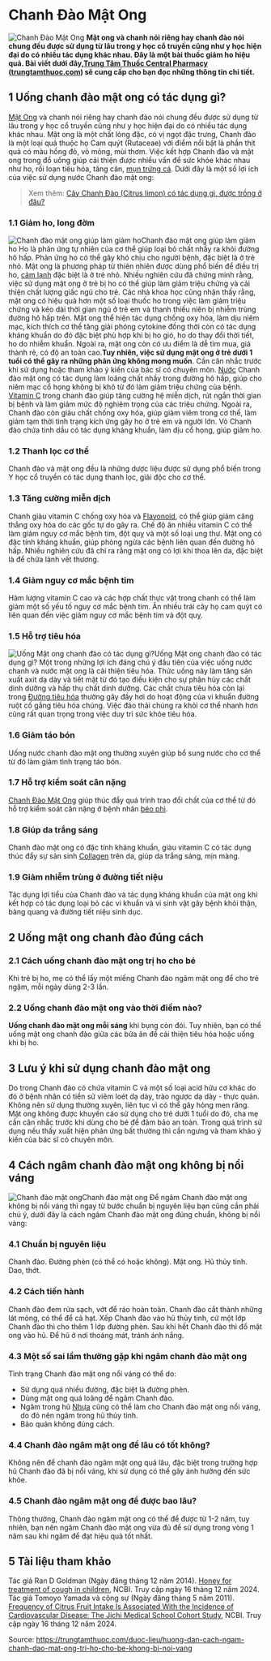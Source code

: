 # Chanh Đào Mật Ong

![Chanh Đào Mật Ong](https://trungtamthuoc.com/images/others/mat-ong-chanh-dao-2782.jpg)
**Mật ong và chanh nói riêng hay chanh đào nói chung đều được sử dụng từ lâu trong y học cổ truyền cũng như y học hiện đại do có nhiều tác dụng khác nhau. Đây là một bài thuốc giảm ho hiệu quả. Bài viết dưới đây,[Trung Tâm Thuốc Central Pharmacy](https://trungtamthuoc.com/ "Trung Tâm Thuốc Central Pharmacy") ([trungtamthuoc.com](https://trungtamthuoc.com/ "trungtamthuoc.com")) sẽ cung cấp cho bạn đọc những thông tin chi tiết.**
##  1 Uống chanh đào mật ong có tác dụng gì?
[Mật Ong](https://trungtamthuoc.com/hoat-chat/mat-ong "Mật Ong") và chanh nói riêng hay chanh đào nói chung đều được sử dụng từ lâu trong y học cổ truyền cũng như y học hiện đại do có nhiều tác dụng khác nhau.
Mật ong là một chất lỏng đặc, có vị ngọt đặc trưng, Chanh đào là một loại quả thuộc họ Cam quýt (Rutaceae) với điểm nổi bật là phần thịt quả có màu hồng đỏ, vỏ mỏng, mùi thơm. Việc kết hợp Chanh đào và mật ong trong đồ uống giúp cải thiện được nhiều vấn đề sức khỏe khác nhau như ho, rối loạn tiêu hóa, tăng cân, [mụn trứng cá](https://trungtamthuoc.com/bai-viet/trung-ca "mụn trứng cá"). Dưới đây là một số lợi ích của việc sử dụng nước Chanh đào mật ong:
> Xem thêm: [Cây Chanh Đào (Citrus limon) có tác dụng gì, được trồng ở đâu? ](https://trungtamthuoc.com/duoc-lieu/chanh-dao-23)
### 1.1 Giảm ho, long đờm
![Chanh đào mật ong giúp làm giảm ho](https://trungtamthuoc.com/images/item/mat-ong-chanh-dao-2.jpg)Chanh đào mật ong giúp làm giảm ho
Ho là phản ứng tự nhiên của cơ thể giúp loại bỏ chất nhầy ra khỏi đường hô hấp. Phản ứng ho có thể gây khó chịu cho người bệnh, đặc biệt là ở trẻ nhỏ.
Mật ong là phương pháp từ thiên nhiên được dùng phổ biến để điều trị ho, [cảm lạnh](https://trungtamthuoc.com/bai-viet/cam-lanh-nguyen-nhan-trieu-chung-va-cac-bai-thuoc-dan-gian-chua-tri "cảm lạnh") đặc biệt là ở trẻ nhỏ. Nhiều nghiên cứu đã chứng minh rằng, việc sử dụng mật ong ở trẻ bị ho có thể giúp làm giảm triệu chứng và cải thiện chất lượng giấc ngủ cho trẻ. Các nhà khoa học cũng nhận thấy rằng, mật ong có hiệu quả hơn một số loại thuốc ho trong việc làm giảm triệu chứng và kéo dài thời gian ngủ ở trẻ em và thanh thiếu niên bị nhiễm trùng đường hô hấp trên. Mật ong thể hiện tác dụng chống oxy hóa, làm dịu niêm mạc, kích thích cơ thể tăng giải phóng cytokine đồng thời còn có tác dụng kháng khuẩn do đó đặc biệt phù hợp khi bị ho gió, ho do thay đổi thời tiết, ho do nhiễm khuẩn.
Ngoài ra, mật ong còn có ưu điểm là dễ tìm mua, giá thành rẻ, có độ an toàn cao.**Tuy nhiên, việc sử dụng mật ong ở trẻ dưới 1 tuổi có thể gây ra những phản ứng không mong muốn**. Cần cân nhắc trước khi sử dụng hoặc tham khảo ý kiến của bác sĩ có chuyên môn.
[Nước](https://trungtamthuoc.com/hoat-chat/nuoc "Nước") Chanh đào mật ong có tác dụng làm loãng chất nhầy trong đường hô hấp, giúp cho niêm mạc cổ họng không bị khô từ đó làm giảm triệu chứng của bệnh. [Vitamin C](https://trungtamthuoc.com/hoat-chat/vitamin-c "Vitamin C") trong chanh đào giúp tăng cường hệ miễn dịch, rút ngắn thời gian bị bệnh và làm giảm mức độ nghiêm trọng của các triệu chứng. Ngoài ra, Chanh đào còn giàu chất chống oxy hóa, giúp giảm viêm trong cơ thể, làm giảm tạm thời tình trạng kích ứng gây ho ở trẻ em và người lớn.
Vỏ Chanh đào chứa tinh dầu có tác dụng kháng khuẩn, làm dịu cổ họng, giúp giảm ho.
### 1.2 Thanh lọc cơ thể
Chanh đào và mật ong đều là những dược liệu được sử dụng phổ biến trong Y học cổ truyền có tác dụng thanh lọc, giải độc cho cơ thể.
### 1.3 Tăng cường miễn dịch
Chanh giàu vitamin C chống oxy hóa và [Flavonoid](https://trungtamthuoc.com/hoat-chat/flavonoid "Flavonoid"), có thể giúp giảm căng thẳng oxy hóa do các gốc tự do gây ra. Chế độ ăn nhiều vitamin C có thể làm giảm nguy cơ mắc bệnh tim, đột quỵ và một số loại ung thư.
Mật ong có đặc tính kháng khuẩn, giúp phòng ngừa các bệnh liên quan đến đường hô hấp. Nhiều nghiên cứu đã chỉ ra rằng mật ong có lợi khi thoa lên da, đặc biệt là để chữa lành vết thương.
### 1.4 Giảm nguy cơ mắc bệnh tim
Hàm lượng vitamin C cao và các hợp chất thực vật trong chanh có thể làm giảm một số yếu tố nguy cơ mắc bệnh tim. Ăn nhiều trái cây họ cam quýt có liên quan đến việc giảm nguy cơ mắc bệnh tim và đột quỵ.
### 1.5 Hỗ trợ tiêu hóa
![Uống Mật ong chanh đào có tác dụng gì?](https://trungtamthuoc.com/images/item/mat-ong-chanh-dao-0.jpg)Uống Mật ong chanh đào có tác dụng gì?
Một trong những lợi ích đáng chú ý đầu tiên của việc uống nước chanh và nước mật ong là cải thiện tiêu hóa. Thức uống này làm tăng sản xuất axit dạ dày và tiết mật từ đó tạo điều kiện cho sự phân hủy các chất dinh dưỡng và hấp thụ chất dinh dưỡng.
Các chất chưa tiêu hóa còn lại trong [Đường tiêu hóa](https://trungtamthuoc.com/thuoc-tieu-hoa "Đường tiêu hóa") thường gây đầy hơi do hoạt động của vi khuẩn đường ruột cố gắng tiêu hóa chúng. Việc đào thải chúng ra khỏi cơ thể nhanh hơn cũng rất quan trọng trong việc duy trì sức khỏe tiêu hóa.
### 1.6 Giảm táo bón
Uống nước chanh đào mật ong thường xuyên giúp bổ sung nước cho cơ thể từ đó làm giảm tình trạng táo bón.
### 1.7 Hỗ trợ kiểm soát cân nặng
[Chanh Đào Mật Ong](https://trungtamthuoc.com/duoc-lieu/huong-dan-cach-ngam-chanh-dao-mat-ong-tri-ho-cho-be-khong-bi-noi-vang "Chanh Đào Mật Ong") giúp thúc đẩy quá trình trao đổi chất của cơ thể từ đó hỗ trợ kiểm soát cân nặng ở bệnh nhân [béo phì](https://trungtamthuoc.com/bai-viet/benh-beo-phi "béo phì").
### 1.8 Giúp da trắng sáng
Chanh đào mật ong có đặc tính kháng khuẩn, giàu vitamin C có tác dụng thúc đẩy sự sản sinh [Collagen](https://trungtamthuoc.com/hoat-chat/collagen "Collagen") trên da, giúp da trắng sáng, mịn màng.
### 1.9 Giảm nhiễm trùng ở đường tiết niệu
Tác dụng lợi tiểu của Chanh đào và tác dụng kháng khuẩn của mật ong khi kết hợp có tác dụng loại bỏ các vi khuẩn và vi sinh vật gây bệnh khỏi thận, bàng quang và đường tiết niệu sinh dục.
##  2 Uống mật ong chanh đào đúng cách
### 2.1 Cách uống chanh đào mật ong trị ho cho bé
Khi trẻ bị ho, mẹ có thể lấy một miếng Chanh đào ngâm mật ong để cho trẻ ngậm, mỗi ngày dùng 2-3 lần.
### 2.2 Uống chanh đào mật ong vào thời điểm nào?
**Uống chanh đào mật ong mỗi sáng** khi bụng còn đói. Tuy nhiên, bạn có thể uống mật ong chanh đào giữa các bữa ăn để cải thiện tiêu hóa hoặc uống khi bị ho.
##  3 Lưu ý khi sử dụng chanh đào mật ong
Do trong Chanh đào có chứa vitamin C và một số loại acid hữu cơ khác do đó ở bệnh nhân có tiền sử viêm loét dạ dày, trào ngược dạ dày - thực quản.
Không nên sử dụng thường xuyên, liên tục vì có thể gây hỏng men răng.
Mật ong không được khuyến cáo sử dụng cho trẻ dưới 1 tuổi do đó, cha mẹ cần cân nhắc trước khi dùng cho bé để đảm bảo an toàn.
Trong quá trình sử dụng nếu thấy xuất hiện phản ứng bất thường thì cần ngưng và tham khảo ý kiến của bác sĩ có chuyên môn.
##  4 Cách ngâm chanh đào mật ong không bị nổi váng
![Chanh đào mật ong](https://trungtamthuoc.com/images/item/mat-ong-chanh-dao-1.jpg)Chanh đào mật ong
Để ngâm Chanh đào mật ong không bị nổi váng thì ngay từ bước chuẩn bị nguyên liệu bạn cũng cần phải chú ý, dưới đây là cách ngâm Chanh đào mật ong đúng chuẩn, không bị nổi vàng:
### 4.1 Chuẩn bị nguyên liệu
Chanh đào.
Đường phèn (có thể có hoặc không).
Mật ong.
Hũ thủy tinh.
Dao, thớt.
### 4.2 Cách tiến hành
Chanh đào đem rửa sạch, vớt để ráo hoàn toàn.
Chanh đào cắt thành những lát mỏng, có thể để cả hạt.
Xếp Chanh đào vào hũ thủy tinh, cứ một lớp Chanh đào thì cho thêm 1 lớp đường phèn.
Sau khi hết Chanh đào thì đổ mật ong vào hũ.
Để hũ ở nơi thoáng mát, tránh ánh nắng.
### 4.3 Một số sai lầm thường gặp khi ngâm chanh đào mật ong
Tình trạng Chanh đào mật ong nổi váng có thể do:
  * Sử dụng quá nhiều đường, đặc biệt là đường phèn.
  * Dùng mật ong quá loãng để ngâm Chanh đào.
  * Ngâm trong hũ [Nhựa](https://trungtamthuoc.com/hoat-chat/nhua "Nhựa") cũng có thể làm cho Chanh đào mật ong nổi váng, do đó nên ngâm trong hũ thủy tinh.
  * Bảo quản không đúng cách.


### 4.4 Chanh đào ngâm mật ong để lâu có tốt không?
Không nên để chanh đào ngâm mật ong quá lâu, đặc biệt trong trường hợp hũ Chanh đào đã bị nổi váng, khi sử dụng có thể gây ảnh hưởng đến sức khỏe.
### 4.5 Chanh đào ngâm mật ong để được bao lâu?
Thông thường, Chanh đào ngâm mật ong có thể để được từ 1-2 năm, tuy nhiên, bạn nên ngâm Chanh đào mật ong vừa đủ để sử dụng trong vòng 1 năm sau khi ngâm để đạt hiệu quả tốt nhất.
##  5 Tài liệu tham khảo
Tác giả Ran D Goldman (Ngày đăng tháng 12 năm 2014). [Honey for treatment of cough in children](https://pmc.ncbi.nlm.nih.gov/articles/PMC4264806/), NCBI. Truy cập ngày 16 tháng 12 năm 2024.
Tác giả Tomoyo Yamada và cộng sự (Ngày đăng tháng 5 năm 2011). [Frequency of Citrus Fruit Intake Is Associated With the Incidence of Cardiovascular Disease: The Jichi Medical School Cohort Study](https://pmc.ncbi.nlm.nih.gov/articles/PMC3899405/), NCBI. Truy cập ngày 16 tháng 12 năm 2024.


Source: https://trungtamthuoc.com/duoc-lieu/huong-dan-cach-ngam-chanh-dao-mat-ong-tri-ho-cho-be-khong-bi-noi-vang